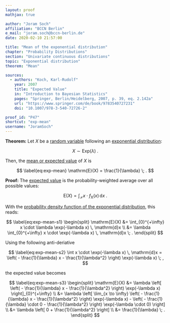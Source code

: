 ```yaml
---
layout: proof
mathjax: true

author: "Joram Soch"
affiliation: "BCCN Berlin"
e_mail: "joram.soch@bccn-berlin.de"
date: 2020-02-10 21:57:00

title: "Mean of the exponential distribution"
chapter: "Probability Distributions"
section: "Univariate continuous distributions"
topic: "Exponential distribution"
theorem: "Mean"

sources:
  - authors: "Koch, Karl-Rudolf"
    year: 2007
    title: "Expected Value"
    in: "Introduction to Bayesian Statistics"
    pages: "Springer, Berlin/Heidelberg, 2007, p. 39, eq. 2.142a"
    url: "https://www.springer.com/de/book/9783540727231"
    doi: "10.1007/978-3-540-72726-2"

proof_id: "P47"
shortcut: "exp-mean"
username: "JoramSoch"
---
```



**Theorem:** Let $X$ be a [random variable](/D/rvar) following an [exponential distribution](/D/exp):

$$ \label{eq:exp}
X \sim \mathrm{Exp}(\lambda) \; .
$$

Then, the [mean or expected value](/D/mean) of $X$ is

$$ \label{eq:exp-mean}
\mathrm{E}(X) = \frac{1}{\lambda} \; .
$$


**Proof:** The [expected value](/D/mean) is the probability-weighted average over all possible values:

$$ \label{eq:mean}
\mathrm{E}(X) = \int_{\mathcal{X}} x \cdot f_\mathrm{X}(x) \, \mathrm{d}x \; .
$$

With the [probability density function of the exponential distribution](/P/exp-pdf), this reads:

$$ \label{eq:exp-mean-s1}
\begin{split}
\mathrm{E}(X) &= \int_{0}^{+\infty} x \cdot \lambda \exp(-\lambda x) \, \mathrm{d}x \\
&= \lambda \int_{0}^{+\infty} x \cdot \exp(-\lambda x) \, \mathrm{d}x \; .
\end{split}
$$

Using the following anti-deriative

$$ \label{eq:exp-mean-s2}
\int x \cdot \exp(-\lambda x) \, \mathrm{d}x = \left( - \frac{1}{\lambda} x - \frac{1}{\lambda^2} \right) \exp(-\lambda x) \; ,
$$

the expected value becomes

$$ \label{eq:exp-mean-s3}
\begin{split}
\mathrm{E}(X) &= \lambda \left[ \left( - \frac{1}{\lambda} x - \frac{1}{\lambda^2} \right) \exp(-\lambda x) \right]_{0}^{+\infty} \\
&= \lambda \left[ \lim_{x \to \infty} \left( - \frac{1}{\lambda} x - \frac{1}{\lambda^2} \right) \exp(-\lambda x) - \left( - \frac{1}{\lambda} \cdot 0 - \frac{1}{\lambda^2} \right) \exp(-\lambda \cdot 0) \right] \\
&= \lambda \left[ 0 + \frac{1}{\lambda^2} \right] \\
&= \frac{1}{\lambda} \; .
\end{split}
$$